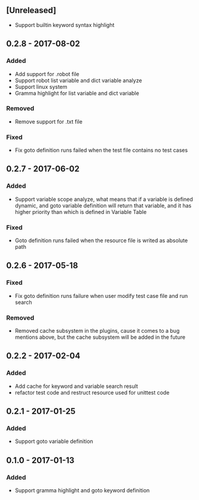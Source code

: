## [Unreleased]
- Support builtin keyword syntax highlight

## 0.2.8 - 2017-08-02
### Added
- Add support for .robot file
- Support robot list variable and dict variable analyze
- Support linux system
- Gramma highlight for list variable and dict variable

### Removed
- Remove support for .txt file

### Fixed
- Fix goto definition runs failed when the test file contains no test cases

## 0.2.7 - 2017-06-02
### Added
- Support variable scope analyze, what means that if a variable is defined dynamic, and goto variable definition will return that variable, and it has higher priority than which is defined in Variable Table

### Fixed
- Goto definition runs failed when the resource file is writed as absolute path

## 0.2.6 - 2017-05-18
### Fixed
- Fix goto definition runs failure when user modify test case file and run search

### Removed
- Removed cache subsystem in the plugins, cause it comes to a bug mentions above, but the cache subsystem will be added in the future

## 0.2.2 - 2017-02-04
### Added
- Add cache for keyword and variable search result
- refactor test code and restruct resource used for unittest code

## 0.2.1 - 2017-01-25
### Added
- Support goto variable definition

## 0.1.0 - 2017-01-13
### Added
- Support gramma highlight and goto keyword definition